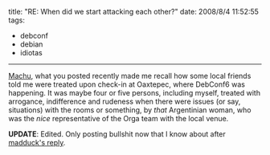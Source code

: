 title: "RE: When did we start attacking each other?"
date: 2008/8/4 11:52:55
tags:
- debconf
- debian
- idiotas
---
<a href="http://mltplanet.livejournal.com/582.html">Machu</a>, what you posted recently made me recall how some local friends told me were treated upon check-in at Oaxtepec, where DebConf6 was happening. It was maybe four or five persons, including myself, treated with arrogance, indifference and rudeness when there were issues (or say, situations) with the rooms or something, by <em>that</em> Argentinian woman, who was the <em>nice</em> representative of the Orga team with the local venue.

**UPDATE**: Edited. Only posting bullshit now that I know about after <a href="/blog/2008/08/04/re-when-did-we-start-attacking-each-other">madduck's reply</a>.
